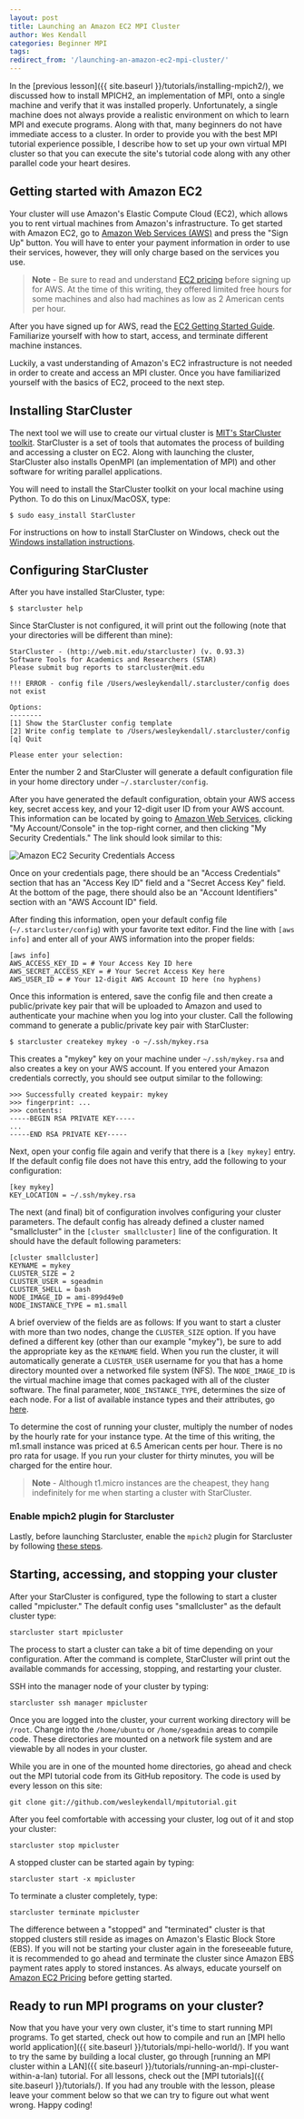 ```yaml
---
layout: post
title: Launching an Amazon EC2 MPI Cluster
author: Wes Kendall
categories: Beginner MPI
tags:
redirect_from: '/launching-an-amazon-ec2-mpi-cluster/'
---
```


In the [previous lesson]({{ site.baseurl }}/tutorials/installing-mpich2/), we discussed how to install MPICH2, an implementation of MPI, onto a single machine and verify that it was installed properly. Unfortunately, a single machine does not always provide a realistic environment on which to learn MPI and execute programs. Along with that, many beginners do not have immediate access to a cluster. In order to provide you with the best MPI tutorial experience possible, I describe how to set up your own virtual MPI cluster so that you can execute the site's tutorial code along with any other parallel code your heart desires.

## Getting started with Amazon EC2
Your cluster will use Amazon's Elastic Compute Cloud (EC2), which allows you to rent virtual machines from Amazon's infrastructure. To get started with Amazon EC2, go to [Amazon Web Services (AWS)](http://aws.amazon.com/) and press the "Sign Up" button. You will have to enter your payment information in order to use their services, however, they will only charge based on the services you use.

> **Note** - Be sure to read and understand [EC2 pricing](http://aws.amazon.com/ec2/pricing/) before signing up for AWS. At the time of this writing, they offered limited free hours for some machines and also had machines as low as 2 American cents per hour.

After you have signed up for AWS, read the [EC2 Getting Started Guide](http://docs.amazonwebservices.com/AWSEC2/latest/UserGuide/EC2_GetStarted.html?r=1874). Familiarize yourself with how to start, access, and terminate different machine instances.

Luckily, a vast understanding of Amazon's EC2 infrastructure is not needed in order to create and access an MPI cluster. Once you have familiarized yourself with the basics of EC2, proceed to the next step.

## Installing StarCluster
The next tool we will use to create our virtual cluster is [MIT's StarCluster toolkit](http://star.mit.edu/cluster/). StarCluster is a set of tools that automates the process of building and accessing a cluster on EC2. Along with launching the cluster, StarCluster also installs OpenMPI (an implementation of MPI) and other software for writing parallel applications.

You will need to install the StarCluster toolkit on your local machine using Python. To do this on Linux/MacOSX, type:

```
$ sudo easy_install StarCluster
```

For instructions on how to install StarCluster on Windows, check out the [Windows installation instructions](http://star.mit.edu/cluster/docs/latest/installation.html#installing-on-windows).

## Configuring StarCluster
After you have installed StarCluster, type:

```
$ starcluster help
```

Since StarCluster is not configured, it will print out the following (note that your directories will be different than mine):

```
StarCluster - (http://web.mit.edu/starcluster) (v. 0.93.3)
Software Tools for Academics and Researchers (STAR)
Please submit bug reports to starcluster@mit.edu

!!! ERROR - config file /Users/wesleykendall/.starcluster/config does not exist

Options:
--------
[1] Show the StarCluster config template
[2] Write config template to /Users/wesleykendall/.starcluster/config
[q] Quit

Please enter your selection:
```

Enter the number 2 and StarCluster will generate a default configuration file in your home directory under `~/.starcluster/config`.

After you have generated the default configuration, obtain your AWS access key, secret access key, and your 12-digit user ID from your AWS account. This information can be located by going to [Amazon Web Services](http://aws.amazon.com/), clicking "My Account/Console" in the top-right corner, and then clicking "My Security Credentials." The link should look similar to this:

![Amazon EC2 Security Credentials Access](security_creds.png)

Once on your credentials page, there should be an "Access Credentials" section that has an "Access Key ID" field and a "Secret Access Key" field. At the bottom of the page, there should also be an "Account Identifiers" section with an "AWS Account ID" field.

After finding this information, open your default config file (`~/.starcluster/config`) with your favorite text editor. Find the line with `[aws info]` and enter all of your AWS information into the proper fields:

```
[aws info]
AWS_ACCESS_KEY_ID = # Your Access Key ID here
AWS_SECRET_ACCESS_KEY = # Your Secret Access Key here
AWS_USER_ID = # Your 12-digit AWS Account ID here (no hyphens)
```

Once this information is entered, save the config file and then create a public/private key pair that will be uploaded to Amazon and used to authenticate your machine when you log into your cluster. Call the following command to generate a public/private key pair with StarCluster:

```
$ starcluster createkey mykey -o ~/.ssh/mykey.rsa
```

This creates a "mykey" key on your machine under `~/.ssh/mykey.rsa` and also creates a key on your AWS account. If you entered your Amazon credentials correctly, you should see output similar to the following:

```
>>> Successfully created keypair: mykey
>>> fingerprint: ...
>>> contents:
-----BEGIN RSA PRIVATE KEY-----
...
-----END RSA PRIVATE KEY-----
```

Next, open your config file again and verify that there is a `[key mykey]` entry. If the default config file does not have this entry, add the following to your configuration:

```
[key mykey]
KEY_LOCATION = ~/.ssh/mykey.rsa
```

The next (and final) bit of configuration involves configuring your cluster parameters. The default config has already defined a cluster named "smallcluster" in the `[cluster smallcluster]` line of the configuration. It should have the default following parameters:

```
[cluster smallcluster]
KEYNAME = mykey
CLUSTER_SIZE = 2
CLUSTER_USER = sgeadmin
CLUSTER_SHELL = bash
NODE_IMAGE_ID = ami-899d49e0
NODE_INSTANCE_TYPE = m1.small
```

A brief overview of the fields are as follows: If you want to start a cluster with more than two nodes, change the `CLUSTER_SIZE` option. If you have defined a different key (other than our example "mykey"), be sure to add the appropriate key as the `KEYNAME` field. When you run the cluster, it will automatically generate a `CLUSTER_USER` username for you that has a home directory mounted over a networked file system (NFS). The `NODE_IMAGE_ID` is the virtual machine image that comes packaged with all of the cluster software. The final parameter, `NODE_INSTANCE_TYPE`, determines the size of each node. For a list of available instance types and their attributes, go [here](http://aws.amazon.com/ec2/instance-types/).

To determine the cost of running your cluster, multiply the number of nodes by the hourly rate for your instance type. At the time of this writing, the m1.small instance was priced at 6.5 American cents per hour. There is no pro rata for usage. If you run your cluster for thirty minutes, you will be charged for the entire hour.

> **Note** - Although t1.micro instances are the cheapest, they hang indefinitely for me when starting a cluster with StarCluster.

### Enable mpich2 plugin for Starcluster
Lastly, before launching Starcluster, enable the `mpich2` plugin for Starcluster by following [these steps](http://star.mit.edu/cluster/docs/0.93.3/plugins/mpich2.html).

## Starting, accessing, and stopping your cluster
After your StarCluster is configured, type the following to start a cluster called "mpicluster." The default config uses "smallcluster" as the default cluster type:

```
starcluster start mpicluster
```

The process to start a cluster can take a bit of time depending on your configuration. After the command is complete, StarCluster will print out the available commands for accessing, stopping, and restarting your cluster.

SSH into the manager node of your cluster by typing:

```
starcluster ssh manager mpicluster
```

Once you are logged into the cluster, your current working directory will be `/root`. Change into the `/home/ubuntu` or `/home/sgeadmin` areas to compile code. These directories are mounted on a network file system and are viewable by all nodes in your cluster.

While you are in one of the mounted home directories, go ahead and check out the MPI tutorial code from its GitHub repository. The code is used by every lesson on this site:

```
git clone git://github.com/wesleykendall/mpitutorial.git
```

After you feel comfortable with accessing your cluster, log out of it and stop your cluster:

```
starcluster stop mpicluster
```

A stopped cluster can be started again by typing:

```
starcluster start -x mpicluster
```

To terminate a cluster completely, type:

```
starcluster terminate mpicluster
```

The difference between a "stopped" and "terminated" cluster is that stopped clusters still reside as images on Amazon's Elastic Block Store (EBS). If you will not be starting your cluster again in the foreseeable future, it is recommended to go ahead and terminate the cluster since Amazon EBS payment rates apply to stored instances. As always, educate yourself on [Amazon EC2 Pricing](http://aws.amazon.com/ec2/pricing/) before getting started.

## Ready to run MPI programs on your cluster?
Now that you have your very own cluster, it's time to start running MPI programs. To get started, check out how to compile and run an [MPI hello world application]({{ site.baseurl }}/tutorials/mpi-hello-world/). If you want to try the same by building a local cluster, go through [running an MPI cluster within a LAN]({{ site.baseurl }}/tutorials/running-an-mpi-cluster-within-a-lan) tutorial. For all lessons, check out the [MPI tutorials]({{ site.baseurl }}/tutorials/). If you had any trouble with the lesson, please leave your comment below so that we can try to figure out what went wrong. Happy coding!

